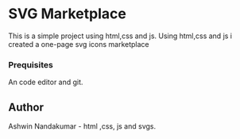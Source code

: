 # SVG Marketplace

This is a simple project using html,css and js. Using html,css and js i created a one-page svg icons marketplace

### Prequisites
An code editor and git.

## Author
Ashwin Nandakumar - html ,css, js and svgs.